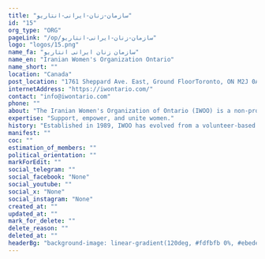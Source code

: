 ```yaml
---
title: "سازمان-زنان-ایرانی-انتاریو"
id: "15"
org_type: "ORG"
pageLink: "/op/سازمان-زنان-ایرانی-انتاریو"
logo: "logos/15.png"
name_fa: "سازمان زنان ایرانی انتاریو"
name_en: "Iranian Women's Organization Ontario"
name_short: ""
location: "Canada"
post_location: "1761 Sheppard Ave. East, Ground FloorToronto, ON M2J 0A5"
internetAddress: "https://iwontario.com/"
contact: "info@iwontario.com"
phone: ""
about: "The Iranian Women's Organization of Ontario (IWOO) is a non-profit organization based in Toronto, Canada, dedicated to empowering and supporting Farsi-speaking women and their families."
expertise: "Support, empower, and unite women."
history: "Established in 1989, IWOO has evolved from a volunteer-based association to a professionally managed organization with a clear strategic direction."
manifest: ""
coc: ""
estimation_of_members: ""
political_orientation: ""
markForEdit: ""
social_telegram: ""
social_facebook: "None"
social_youtube: ""
social_x: "None"
social_instagram: "None"
created_at: ""
updated_at: ""
mark_for_delete: ""
delete_reason: ""
deleted_at: ""
headerBg: "background-image: linear-gradient(120deg, #fdfbfb 0%, #ebedee 100%);"
---
```

